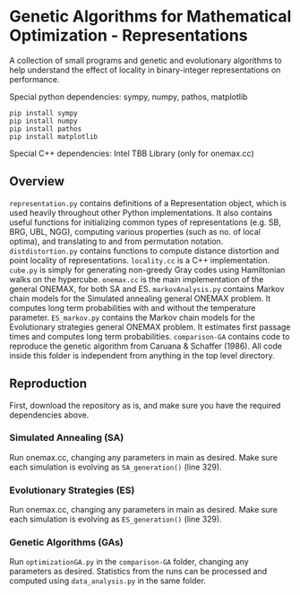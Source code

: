 # Genetic Algorithms for Mathematical Optimization - Representations

A collection of small programs and genetic and evolutionary algorithms to help understand the effect of locality in binary-integer representations on performance. 

Special python dependencies: sympy, numpy, pathos, matplotlib
```
pip install sympy
pip install numpy
pip install pathos
pip install matplotlib
```
Special C++ dependencies: Intel TBB Library (only for onemax.cc)

## Overview 
`representation.py` contains definitions of a Representation object, which is used heavily throughout other Python implementations. It also contains useful functions for initializing common types of representations (e.g. SB, BRG, UBL, NGG), computing various properties (such as no. of local optima), and translating to and from permutation notation. 
`distdistortion.py` contains functions to compute distance distortion and point locality of representations. `locality.cc` is a C++ implementation.
`cube.py` is simply for generating non-greedy Gray codes using Hamiltonian walks on the hypercube. 
`onemax.cc` is the main implementation of the general ONEMAX, for both SA and ES.
`markovAnalysis.py` contains Markov chain models for the Simulated annealing general ONEMAX problem. It computes long term probabilities with and without the temperature parameter.
`ES_markov.py` contains the Markov chain models for the Evolutionary strategies general ONEMAX problem. It estimates first passage times and computes long term probabilities.
`comparison-GA` contains code to reproduce the genetic algorithm from Caruana & Schaffer (1986). All code inside this folder is independent from anything in the top level directory. 

## Reproduction
First, download the repository as is, and make sure you have the required dependencies above. 
### Simulated Annealing (SA)
Run onemax.cc, changing any parameters in main as desired. Make sure each simulation is evolving as `SA_generation()` (line 329).
### Evolutionary Strategies (ES)
Run onemax.cc, changing any parameters in main as desired. Make sure each simulation is evolving as `ES_generation()` (line 329).
### Genetic Algorithms (GAs)
Run `optimizationGA.py` in the `comparison-GA` folder, changing any parameters as desired. Statistics from the runs can be processed and computed using `data_analysis.py` in the same folder. 




